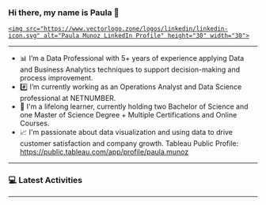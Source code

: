 ### Hi there, my name is Paula  👋 <a href="https://www.linkedin.com/in/paulamunoz1/">
    <img src="https://www.vectorlogo.zone/logos/linkedin/linkedin-icon.svg" alt="Paula Munoz LinkedIn Profile" height="30" width="30">
  </a>

---

<p align="center">

  

</p>


- :bar_chart: I’m a Data Professional with 5+ years of experience applying Data and Business Analytics techniques to support decision-making and process improvement.
- :hash: I’m currently working as an Operations Analyst and Data Science professional at NETNUMBER.
- :pencil: I'm a lifelong learner, currently holding two Bachelor of Science and one Master of Science Degree + Multiple Certifications and Online Courses.
- :chart_with_upwards_trend: I'm passionate about data visualization and using data to drive customer satisfaction and company growth. Tableau Public Profile: https://public.tableau.com/app/profile/paula.munoz

 ---

### :computer: Latest Activities

 ---


<!--
**paulisdataviz/paulisdataviz** is a ✨ _special_ ✨ repository because its `README.md` (this file) appears on your GitHub profile.

Here are some ideas to get you started:

- 🔭 I’m currently working on ...
- 🌱 I’m currently learning ...
- 👯 I’m looking to collaborate on ...
- 🤔 I’m looking for help with ...
- 💬 Ask me about ...
- 📫 How to reach me: ...
- 😄 Pronouns: ...
- ⚡ Fun fact: ...
-->
